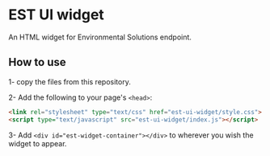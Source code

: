 # EST UI widget

An HTML widget for Environmental Solutions endpoint.

## How to use

1- copy the files from this repository.

2- Add the following to your page's `<head>`:

```HTML
<link rel="stylesheet" type="text/css" href="est-ui-widget/style.css">
<script type="text/javascript" src="est-ui-widget/index.js"></script>
```

3- Add `<div id="est-widget-container"></div>` to wherever you wish the widget to appear.

